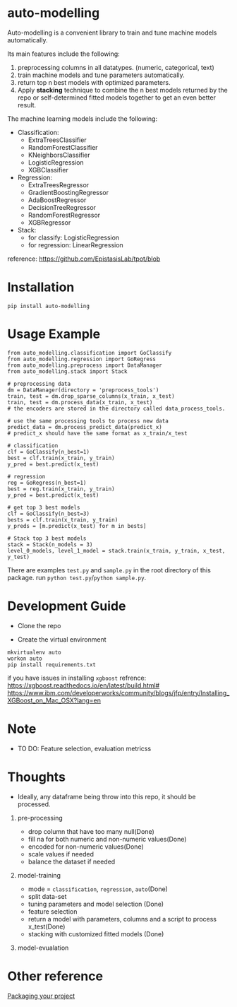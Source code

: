# auto-modelling

Auto-modelling is a convenient library to train and tune machine models automatically.

Its main features include the following:

1. preprocessing columns in all datatypes. (numeric, categorical, text)
2. train machine models and tune parameters automatically.
3. return top n best models with optimized parameters.
4. Apply **stacking** technique to combine the n best models returned by the repo or self-determined fitted models together to get an even better result.

The machine learning models include the following:
- Classification:
    - ExtraTreesClassifier
    - RandomForestClassifier
    - KNeighborsClassifier
    - LogisticRegression
    - XGBClassifier
- Regression:
    - ExtraTreesRegressor
    - GradientBoostingRegressor
    - AdaBoostRegressor
    - DecisionTreeRegressor
    - RandomForestRegressor
    - XGBRegressor
- Stack:
    - for classify: LogisticRegression
    - for regression: LinearRegression

reference: https://github.com/EpistasisLab/tpot/blob

# Installation

`pip install auto-modelling`

# Usage Example
```
from auto_modelling.classification import GoClassify
from auto_modelling.regression import GoRegress
from auto_modelling.preprocess import DataManager
from auto_modelling.stack import Stack

# preprocessing data
dm = DataManager(directory = 'preprocess_tools')
train, test = dm.drop_sparse_columns(x_train, x_test)
train, test = dm.process_data(x_train, x_test)
# the encoders are stored in the directory called data_process_tools.

# use the same processing tools to process new data
predict_data = dm.process_predict_data(predict_x)
# predict_x should have the same format as x_train/x_test

# classification
clf = GoClassify(n_best=1)
best = clf.train(x_train, y_train)
y_pred = best.predict(x_test)

# regression
reg = GoRegress(n_best=1)
best = reg.train(x_train, y_train)
y_pred = best.predict(x_test)

# get top 3 best models
clf = GoClassify(n_best=3)
bests = clf.train(x_train, y_train)
y_preds = [m.predict(x_test) for m in bests]

# Stack top 3 best models
stack = Stack(n_models = 3)
level_0_models, level_1_model = stack.train(x_train, y_train, x_test, y_test)
```

There are examples `test.py` and `sample.py` in the root directory of this package. run
`python test.py`/`python sample.py`.

# Development Guide

- Clone the repo

- Create the virtual environment
```
mkvirtualenv auto
workon auto
pip install requirements.txt
```
if you have issues in installing `xgboost` 
refrence: 
https://xgboost.readthedocs.io/en/latest/build.html#
https://www.ibm.com/developerworks/community/blogs/jfp/entry/Installing_XGBoost_on_Mac_OSX?lang=en

# Note

- TO DO: Feature selection, evaluation metricss

# Thoughts

- Ideally, any dataframe being throw into this repo, it should be processed.

1. pre-processing 

    - drop column that have too many null(Done)
    - fill na for both numeric and non-numeric values(Done)
    - encoded for non-numeric values(Done)
    - scale values if needed
    - balance the dataset if needed

2. model-training

    - mode = `classification`, `regression`, `auto`(Done)
    - split data-set
    - tuning parameters and model selection (Done)
    - feature selection
    - return a model with parameters, columns and a script to process x_test(Done)
    - stacking with customized fitted models (Done)

3. model-evualation
# Other reference

[Packaging your project](https://packaging.python.org/tutorials/packaging-projects/)